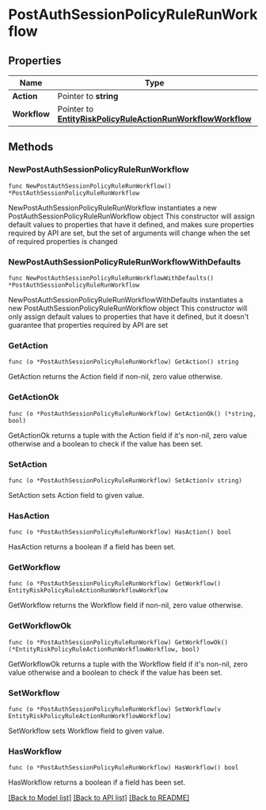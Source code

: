 # PostAuthSessionPolicyRuleRunWorkflow

## Properties

Name | Type | Description | Notes
------------ | ------------- | ------------- | -------------
**Action** | Pointer to **string** |  | [optional] 
**Workflow** | Pointer to [**EntityRiskPolicyRuleActionRunWorkflowWorkflow**](EntityRiskPolicyRuleActionRunWorkflowWorkflow.md) |  | [optional] 

## Methods

### NewPostAuthSessionPolicyRuleRunWorkflow

`func NewPostAuthSessionPolicyRuleRunWorkflow() *PostAuthSessionPolicyRuleRunWorkflow`

NewPostAuthSessionPolicyRuleRunWorkflow instantiates a new PostAuthSessionPolicyRuleRunWorkflow object
This constructor will assign default values to properties that have it defined,
and makes sure properties required by API are set, but the set of arguments
will change when the set of required properties is changed

### NewPostAuthSessionPolicyRuleRunWorkflowWithDefaults

`func NewPostAuthSessionPolicyRuleRunWorkflowWithDefaults() *PostAuthSessionPolicyRuleRunWorkflow`

NewPostAuthSessionPolicyRuleRunWorkflowWithDefaults instantiates a new PostAuthSessionPolicyRuleRunWorkflow object
This constructor will only assign default values to properties that have it defined,
but it doesn't guarantee that properties required by API are set

### GetAction

`func (o *PostAuthSessionPolicyRuleRunWorkflow) GetAction() string`

GetAction returns the Action field if non-nil, zero value otherwise.

### GetActionOk

`func (o *PostAuthSessionPolicyRuleRunWorkflow) GetActionOk() (*string, bool)`

GetActionOk returns a tuple with the Action field if it's non-nil, zero value otherwise
and a boolean to check if the value has been set.

### SetAction

`func (o *PostAuthSessionPolicyRuleRunWorkflow) SetAction(v string)`

SetAction sets Action field to given value.

### HasAction

`func (o *PostAuthSessionPolicyRuleRunWorkflow) HasAction() bool`

HasAction returns a boolean if a field has been set.

### GetWorkflow

`func (o *PostAuthSessionPolicyRuleRunWorkflow) GetWorkflow() EntityRiskPolicyRuleActionRunWorkflowWorkflow`

GetWorkflow returns the Workflow field if non-nil, zero value otherwise.

### GetWorkflowOk

`func (o *PostAuthSessionPolicyRuleRunWorkflow) GetWorkflowOk() (*EntityRiskPolicyRuleActionRunWorkflowWorkflow, bool)`

GetWorkflowOk returns a tuple with the Workflow field if it's non-nil, zero value otherwise
and a boolean to check if the value has been set.

### SetWorkflow

`func (o *PostAuthSessionPolicyRuleRunWorkflow) SetWorkflow(v EntityRiskPolicyRuleActionRunWorkflowWorkflow)`

SetWorkflow sets Workflow field to given value.

### HasWorkflow

`func (o *PostAuthSessionPolicyRuleRunWorkflow) HasWorkflow() bool`

HasWorkflow returns a boolean if a field has been set.


[[Back to Model list]](../README.md#documentation-for-models) [[Back to API list]](../README.md#documentation-for-api-endpoints) [[Back to README]](../README.md)


